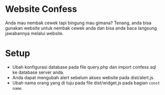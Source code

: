 # Website Confess
Anda mau nembak cewek tapi bingung mau gimana? Tenang, anda bisa gunakan website untuk nembak cewek anda dan bisa anda baca langsung jawabannya melalui website.

# Setup
- Ubah konfigurasi database pada file query.php dan import confess.sql ke database server anda.
- Anda dapat mengubah alert sebelum akses website pada dist/alert.js.
- Ubah nama orang yang di tuju pada file dist/widget.js pada bagian `const name`.
